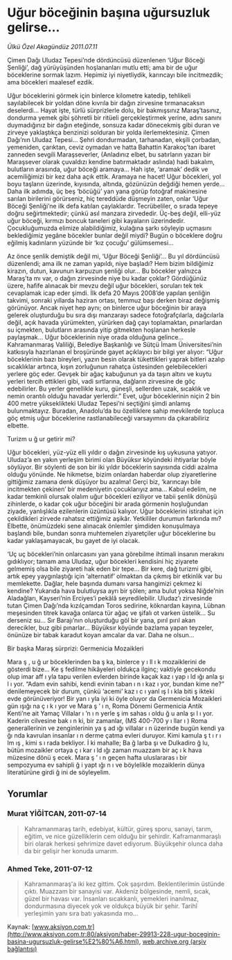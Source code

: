 # Uğur böceğinin başına uğursuzluk gelirse…

*Ülkü Özel Akagündüz 2011.07.11*

<font class="agenda2NewsSpot">
 <span>
  Çimen Dağı Uludaz Tepesi’nde dördüncüsü düzenlenen ‘Uğur Böceği Şenliği’, dağ yürüyüşünden hoşlananları mutlu etti; ama bir de uğur böceklerine sormak lazım. Hepimiz iyi niyetliydik, karıncayı bile incitmezdik; ama böcekleri maalesef ezdik.
 </span>
</font>
<font class="newsDetail">
 <p>
 </p>
 <p class="BasicParagraph">
  <span>
   Uğur böceklerini görmek için binlerce kilometre katedip, tehlikeli sayılabilecek bir yoldan döne kıvrıla bir dağın zirvesine tırmanacaksın deselerdi…
   <span>
   </span>
   Hayat işte, türlü sürprizlerle dolu, bir bakmışsınız Maraş’tasınız, dondurma yemek gibi şöhretli bir ritüeli gerçekleştirmek yerine, adını sanını duymadığınız bir dağın eteğinde, sonsuza kadar dönecekmiş gibi duran ve zirveye yaklaştıkça benzinizi solduran bir yolda ilerlemektesiniz. Çimen Dağı’nın Uludaz Tepesi… Şehri dondurmadan, tarhanadan, ekşili çorbadan, yemeniden, çarıktan, ceviz oymadan ve hatta Bahattin Karakoç’tan ibaret zanneden sevgili Maraşseverler, (Anladınız elbet, bu satırların yazarı bir Maraşsever olarak çuvaldızı kendine batırmaktadır aslında) hadi bakalım, bulutların arasında, uğur böceği aramaya… Hah işte, ‘aramak’ dedik ve acemiliğimizi bir kez daha açık ettik. Aramaya ne hacet! Uğur böcekleri, yol boyu taşların üzerinde, kıyısında, altında, gözünüzün değdiği hemen yerde…
   <span>
   </span>
   Daha ilk adımda,
   <span>
   </span>
   üç beş ‘böcüğü’ yan yana görüp fotoğraf makinesine sarılan birilerini görürseniz, hiç tereddüde düşmeyin zaten, onlar ‘Uğur Böceği Şenliği’ne ilk defa katılan çaylaklardır. Tecrübeliler, o sırada tepeye doğru seğirtmektedir; çünkü asıl manzara zirvededir. Üç-beş değil, elli-yüz uğur böceği, kırmızı boncuk taneleri gibi kayaların üzerindedir. Çocukluğumuzda elimize alabildiğimiz, kulağına şarkı söyleyip uçmasını beklediğimiz yegâne böcekler bunlar değil miydi? Bugün o böceklere doğru eğilmiş kadınların yüzünde bir ‘kız çocuğu’ gülümsemesi…
  </span>
 </p>
 <p class="2011yenimetin">
  <span>
  </span>
  Az önce şenlik demiştik değil mi, ‘Uğur Böceği Şenliği’…
  <span>
  </span>
  Bu yıl dördüncüsü düzenlendi; ama ilk ne zaman yapıldı, niye başladı?
  <span>
  </span>
  Hem bizim bildiğimiz kirazın, dutun, kavunun karpuzun şenliği olur… Bu böcekler yalnızca Maraş’ta mı var, o dağın zirvesinde niye bu kadar çoklar? Gördüğünüz üzere, hafife alınacak bir mevzu değil uğur böcekleri, soruları tek tek cevaplamak icap eder şimdi. İlk defa 20 Mayıs 2008’de yapılan şenliğin takvimi, sonraki yıllarda haziran ortası, temmuz başı derken biraz değişmiş görünüyor. Ancak niyet hep aynı; on binlerce uğur böceğinin bir araya gelerek oluşturduğu bu sıra dışı manzarayı sadece fotoğrafçılarla, dağcılarla değil, açık havada yürümekten, yürürken dağ çayı toplamaktan, pınarlardan su içmekten, bulutların arasında yitip gitmekten hoşlanan herkesle paylaşmak… Uğur böceklerinin niye orada olduğuna gelince…
  <span>
  </span>
  Kahramanmaraş Valiliği, Belediye Başkanlığı ve Sütçü İmam Üniversitesi’nin katkısıyla hazırlanan el broşüründe gayet açıklayıcı bir bilgi yer alıyor: “Uğur böceklerinin bazı bireyleri, yazın besin olarak tükettikleri yaprak bitleri azalıp sıcaklıklar artınca, kışın zorluğunun rahatça üstesinden gelebilecekleri yerlere göç eder. Gevşek bir ağaç kabuğunun ya da taşın altını ve kuytu yerleri tercih ettikleri gibi, vadi sırtlarına, dağların zirvesine de göç edebilirler. Bu yerler genellikle kuru, güneşli, sellerden uzak, sıcaklık ve nemin orantılı olduğu havadar yerlerdir.” Evet, uğur böceklerinin niçin 2 bin 400 metre yükseklikteki Uludaz Tepesi’ni seçtiğini şimdi anlamış bulunmaktayız. Buradan, Anadolu’da bu özelliklere sahip mevkilerde topluca göç etmiş uğur böceklerine rastlanabileceği varsayımını da çıkarabiliriz elbette.
  <span>
  </span>
 </p>
 <p class="2011yenimetin">
 </p>
 <p class="2011arabaslik">
  Turizm u
  <span>
   ğ
  </span>
  ur getirir mi?
 </p>
 <p class="2011yenimetin">
  Uğur böcekleri, yüz-yüz elli yıldır o dağın zirvesinde kış uykusuna yatıyor. Uludaz’a en yakın yerleşim birimi olan Büyüksır köyündeki ihtiyarlar böyle söylüyor. Bir söylenti de son bir iki yıldır böceklerin sayısında ciddi azalma olduğu yönünde. Ne hikmetse, bizim onlardan haberdar olup ziyaretlerine gittiğimiz zamana denk düşüyor bu azalma! Gerçi biz, ‘karıncayı bile incitmekten çekinen’ bir medeniyetin çocuklarıyız ama… Kabul edelim, ne kadar temkinli olursak olalım uğur böcekleri eziliyor ve tabii şenlik dönüşü zihinlerde, o kadar çok uğur böceğini bir arada görmenin hoşluğundan ziyade, yanlışlıkla ezilenlerin üzüntüsü kalıyor. Uğur böceklerini istirahat için çekildikleri zirvede rahatsız ettiğimiz aşikâr. Yetkililer durumun farkında mı? Elbette, önümüzdeki sene alınacak önlemler şimdiden konuşulmaya başlandı bile, bundan sonra muhtemelen ziyaretçiler uğur böceklerine bu kadar yaklaşamayacak, bu gayet de iyi olacak.
 </p>
 <p class="2011yenimetin">
  <span>
  </span>
  <span>
   ‘Uç uç böcekleri’nin onlarcasını yan yana görebilme ihtimali insanın merakını gıdıklıyor; tamam ama Uludaz, uğur böcekleri kendisini hiç ziyarete gelmemiş olsa bile ziyareti hak eden bir tepe… Bir kere, dağ turizmi gibi, artık epey yaygınlaştığı için ‘alternatif’ olmaktan da çıkmış bir etkinlik var bu memlekette. Dağlar, hele başında dumanı varsa hangimizi çekmez ki kendine? Yukarıda hava bulutluysa ayrı bir şölen; ama bulut yoksa Niğde’nin Aladağları, Kayseri’nin Erciyes’i pekâlâ seyredilebilir. Uludaz’ı zirvesinde tutan Çimen Dağı’nda kızılçamdan
   <span>
   </span>
   Toros sedirine, köknardan kayına, Lübnan meşesinden titrek kavağa onlarca tür ağaç ve şifalı ot varken üstelik…
   <span>
   </span>
   Su derseniz su… Sır Barajı’nın oluşturduğu göl bir yana, pırıl pırıl akan derecikler, buz gibi pınarlar…
   <span>
   </span>
   Büyüksır köyünde bazlama yapan teyzeler, önünüze bir tabak karadut koyan amcalar da var. Daha ne olsun…
  </span>
 </p>
 <p class="2011yenimetin">
  <span>
  </span>
 </p>
 <p class="BasicParagraph">
  <span lang="EN-GB">
  </span>
 </p>
 <p class="BasicParagraph">
  <span lang="EN-GB">
   Bir başka Maraş sürprizi: Germenicia Mozaikleri
  </span>
 </p>
 <p class="BasicParagraph">
  <span lang="EN-GB">
  </span>
 </p>
 <p class="BasicParagraph">
  <span>
   Mara
  </span>
  <span>
   ş
  </span>
  <span>
   , u
  </span>
  <span>
   ğ
  </span>
  <span>
   ur böceklerinden ba
  </span>
  <span>
   ş
  </span>
  <span>
   ka, binlerce y
  </span>
  <span>
   ı
  </span>
  <span>
   ll
  </span>
  <span>
   ı
  </span>
  <span>
   k mozaiklerini de gösterdi bize… Ke
  </span>
  <span>
   ş
  </span>
  <span>
   fedilme hikâyeleri oldukça ilginç; vaktiyle gecekondu olup imar aff
  </span>
  <span>
   ı
  </span>
  <span>
   yla tapu verilen evlerden birinde kaçak kaz
  </span>
  <span>
   ı
  </span>
  <span>
   yap
  </span>
  <span>
   ı
  </span>
  <span>
   ld
  </span>
  <span>
   ığı
  </span>
  <span>
   anla
  </span>
  <span>
   şı
  </span>
  <span>
   l
  </span>
  <span>
   ı
  </span>
  <span>
   yor. “Adam evin sahibi, kendi evinin taban
  </span>
  <span>
   ı
  </span>
  <span>
   n
  </span>
  <span>
   ı
  </span>
  <span>
   kaz
  </span>
  <span>
   ı
  </span>
  <span>
   yor, bundan kime ne?” denilemeyecek bir durum, çünkü ‘acemi’ kaz
  </span>
  <span>
   ı
  </span>
  <span>
   c
  </span>
  <span>
   ı
  </span>
  <span>
   yanl
  </span>
  <span>
   ış
  </span>
  <span>
   l
  </span>
  <span>
   ı
  </span>
  <span>
   kla biti
  </span>
  <span>
   ş
  </span>
  <span>
   ikteki evde görünüveriyor!
   <span>
   </span>
   Bir yan
  </span>
  <span>
   ı
  </span>
  <span>
   yla iyi ki öyle oluyor da Germenicia Mozaikleri gün
  </span>
  <span>
   ışığı
  </span>
  <span>
   na ç
  </span>
  <span>
   ı
  </span>
  <span>
   k
  </span>
  <span>
   ı
  </span>
  <span>
   yor ve Mara
  </span>
  <span>
   ş
  </span>
  <span>
   ’
  </span>
  <span>
   ı
  </span>
  <span>
   n, Roma Dönemi Germenicia Antik Kenti’ne ait Yamaç Villalar
  </span>
  <span>
   ı
  </span>
  <span>
   ’n
  </span>
  <span>
   ı
  </span>
  <span>
   n yerle
  </span>
  <span>
   ş
  </span>
  <span>
   im sahas
  </span>
  <span>
   ı
  </span>
  <span>
   oldu
  </span>
  <span>
   ğ
  </span>
  <span>
   u anla
  </span>
  <span>
   şı
  </span>
  <span>
   l
  </span>
  <span>
   ı
  </span>
  <span>
   yor.
   <span>
   </span>
   Kaderin cilvesine bak
  </span>
  <span>
   ı
  </span>
  <span>
   n ki, bir zamanlar, (MS 400-700 y
  </span>
  <span>
   ı
  </span>
  <span>
   llar
  </span>
  <span>
   ı
  </span>
  <span>
   ) Roma generallerinin ve zenginlerinin ya
  </span>
  <span>
   ş
  </span>
  <span>
   ad
  </span>
  <span>
   ığı
  </span>
  <span>
   villalar
  </span>
  <span>
   ı
  </span>
  <span>
   n üzerinde bugün kendi ya
  </span>
  <span>
   ğı
  </span>
  <span>
   nda kavrulan insanlar
  </span>
  <span>
   ı
  </span>
  <span>
   n derme çatma evleri duruyor. Kimi kamula
  </span>
  <span>
   ş
  </span>
  <span>
   t
  </span>
  <span>
   ı
  </span>
  <span>
   r
  </span>
  <span>
   ı
  </span>
  <span>
   lm
  </span>
  <span>
   ış
  </span>
  <span>
   , kimi s
  </span>
  <span>
   ı
  </span>
  <span>
   rada bekliyor.
  </span>
  <span>
   İ
  </span>
  <span>
   ki mahalle; Ba
  </span>
  <span>
   ğ
  </span>
  <span>
   larba
  </span>
  <span>
   şı
  </span>
  <span>
   ve Dulkadiro
  </span>
  <span>
   ğ
  </span>
  <span>
   lu, bütün mozaikler ortaya ç
  </span>
  <span>
   ı
  </span>
  <span>
   kar
  </span>
  <span>
   ı
  </span>
  <span>
   ld
  </span>
  <span>
   ığı
  </span>
  <span>
   zaman muazzam bir aç
  </span>
  <span>
   ı
  </span>
  <span>
   k hava müzesine dönü
  </span>
  <span>
   ş
  </span>
  <span>
   ecek. Mara
  </span>
  <span>
   ş
  </span>
  <span>
   ’
  </span>
  <span>
   ı
  </span>
  <span>
   n geçen hafta uluslararas
  </span>
  <span>
   ı
  </span>
  <span>
   bir sempozyuma ev sahipli
  </span>
  <span>
   ğ
  </span>
  <span>
   i yapt
  </span>
  <span>
   ığı
  </span>
  <span>
   n
  </span>
  <span>
   ı
  </span>
  <span>
   ve böylelikle mozaiklerin dünya literatürüne girdi
  </span>
  <span>
   ğ
  </span>
  <span>
   ini de söyleyelim.
  </span>
 </p>
 <p>
 </p>
</font>

## Yorumlar

### Murat YİĞİTCAN, 2011-07-14
> Kahramanmaraş tarih, edebiyat, kültür, güreş sporu, sanayi, tarım, eğitim, ve nice güzelliklerin cem olduğu bir şehirdir. Kaframanmaraşlı biri olarak herkesi şehrimize davet ediyorum. Büyükşehir olunca daha da bir gelişir her konuda umarım.

### Ahmed Teke, 2011-07-12
> Kahramanmaraş'a iki kez gittim. Çok şaşırdım. Beklentilerimin üstünde çıktı. Muazzam bir sanayisi var. Akdeniz bölgesinde, nemli, sıcak, güzel bir havası var. İnsanları sıcakkanlı, yemekleri inanılmaz, dondurmasına diyecek yok ve oldukça büyük bir şehir. Tarihî yerleşimin yanı sıra batı yakasında mo...

Kaynak: [www.aksiyon.com.tr](http://www.aksiyon.com.tr:80/aksiyon/haber-29913-228-ugur-boceginin-basina-ugursuzluk-gelirse%E2%80%A6.html), [web.archive.org (arşiv bağlantısı)](http://web.archive.org/web/20111231050651/http://www.aksiyon.com.tr:80/aksiyon/haber-29913-228-ugur-boceginin-basina-ugursuzluk-gelirse%E2%80%A6.html)
